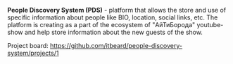 **People Discovery System (PDS)** - platform that allows the store and use of specific information about people like BIO, location, social links, etc. The platform is creating as a part of the ecosystem of "АйТиБорода" youtube-show and help store information about the new guests of the show.

Project board: https://github.com/itbeard/people-discovery-system/projects/1
